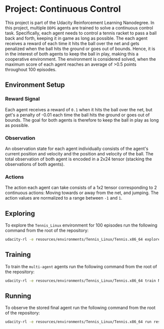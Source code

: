 # Project: Continuous Control

This project is part of the Udacity Reinforcement Learning Nanodegree. In this project, multiple `DDPG` agents are trained to solve a continuous control task. Specifically, each agent needs to control a tennis racket to pass a ball back and forth, keeping it in game as long as possible. The each agent receives a reward of each time it hits the ball over the net and gets penalized when the ball hits the ground or goes out of bounds. Hence, it is in the interest of both agents to keep the ball in play, making this a cooperative environment. The environment is considered solved, when the maximum score of each agent reaches an average of >0.5 points throughout 100 episodes.

## Environment Setup
### Reward Signal
Each agent receives a reward of `0.1` when it hits the ball over the net, but get's a penalty of -0.01 each time the ball hits the ground or goes out of bounds. The goal for both agents is therefore to keep the ball in play as long as possible. 

### Observation
An observation state for each agent individually consists of the agent's current position and velocity and the position and velocity of the ball. The total observation of both agent is encoded in a 2x24 tensor (stacking the observations of both agents). 

### Actions
The action each agent can take consists of a 1x2 tensor corresponding to 2 continuous actions: Moving towards or away from the net, and jumping. The action values are normalized to a range between `-1` and `1`.

## Exploring
To explore the `Tennis_Linux` environment for 100 episodes run the following command from the root of the repository:
```bash
udacity-rl -e resources/environments/Tennis_Linux/Tennis.x86_64 explore -n 100
```
 
## Training
To train the `multi-agent` agents run the following command from the root of the repository:
```bash
udacity-rl -e resources/environments/Tennis_Linux/Tennis.x86_64 train NDDPG 5000 -c configs/multi_ddpg_ann_a_2x256_c_2x256_1x128-2020-03-07.json 
```

## Running
To observe the stored final agent run the following command from the root of the repository:
```bash
udacity-rl -e resources/environments/Tennis_Linux/Tennis.x86_64 run resources/models/p3_tennis_final/ 1
```
